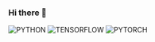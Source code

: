 ### Hi there 👋

<!--
**choizz-201810817/choizz-201810817** is a ✨ _special_ ✨ repository because its `README.md` (this file) appears on your GitHub profile.

Here are some ideas to get you started:

- 🔭 I’m currently working on ...
- 🌱 I’m currently learning ...
- 👯 I’m looking to collaborate on ...
- 🤔 I’m looking for help with ...
- 💬 Ask me about ...
- 📫 How to reach me: ...
- 😄 Pronouns: ...
- ⚡ Fun fact: ...
-->

![PYTHON](https://img.shields.io/badge/-python-3776AB?style=flat&logo=Python&logoColor=white)
![TENSORFLOW](https://img.shields.io/badge/-tensorflow-FF6F00?style=flat&logo=Tensorflow&logoColor=white)
![PYTORCH](https://img.shields.io/badge/-pytorch-EE4C2C?style=flat&logo=PyTorch&logoColor=white)
